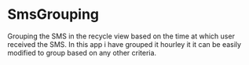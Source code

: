 # SmsGrouping

Grouping the SMS in the recycle view based on the time at which user received the SMS. In this app i have grouped it hourley it it can be easily modified to group based on any other criteria.
